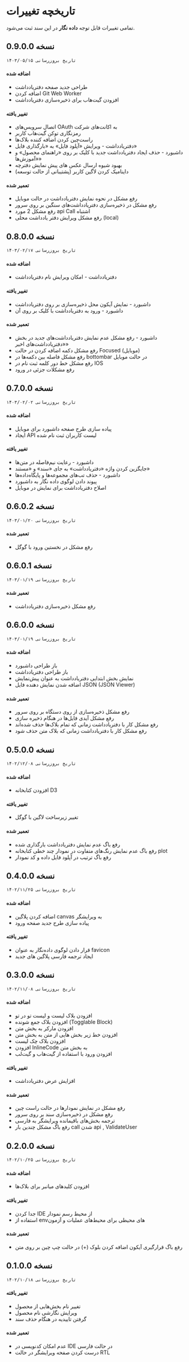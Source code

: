 # تاریخچه تغییرات
تمامی تغییرات قابل توجه **داده نگار** در این سند ثبت می‌شود.

## نسخه 0.9.0.0
`تاریخ بروزرسانی ۱۴۰۳/۰۵/۱۵`

#### اضافه شده
- طراحی جدید صفحه دفتریادداشت
- اضافه کردن Git Web Worker
- افزودن گیت‌هاب برای ذخیره‌سازی دفتریادداشت

#### تغییر یافته
- اتصال سرویس‌های OAuth به اکانت‌های شرکت
- رمزنگاری توکن گیت‌هاب کاربر
- راست‌چین کردن اضافه کننده بلاک‌ها
- دفتریادداشت - ویرایش «آپلود فایل» به «بارگذاری فایل»
- داشبورد - حذف ایجاد دفتریادداشت جدید با کلیک بر روی «راهنمای محصول» و «آموزش‌ها»
- بهبود شیوه ارسال عکس های پیش نمایش دفترچه
- داینامیک کردن لاگین کاربر (پشتیبانی از حالت توسعه)

#### تعمیر شده
- رفع مشکل در نحوه نمایش دفتریادداشت در حالت موبایل
- رفع مشکل در ذخیره‌سازی دفتریادداشت‌های سنگین بر روی سرور
- رفع مشکل 2 مورد api Call اشتباه
- رفع مشکل ویرایش دفتر یادداشت محلی (local)


## نسخه 0.8.0.0
`تاریخ بروزرسانی ۱۴۰۳/۰۲/۱۷`

#### اضافه شده
- دفتریادداشت - امکان ویرایش نام دفتریادداشت

#### تغییر یافته
- داشبورد - نمایش آیکون محل ذخیره‌سازی بر روی دفتریادداشت
- داشبورد - ورود به دفتریادداشت با کلیک بر روی آن

#### تعمیر شده
- داشبورد - رفع مشکل عدم نمایش دفتریادداشت‌های جدید در بخش «دفتریادداشت‌های اخیر»
- رفع مشکل دکمه اضافه کردن در حالت Focused (موبایل)
- رفع مشکل فاصله بین دکمه‌ها در bottombar در حالت موبایل
- رفع مشکل خط دور کلمه ثبت نام در IOS
- رفع مشکلات جزئی در ورود

## نسخه 0.7.0.0
`تاریخ بروزرسانی ۱۴۰۳/۰۲/۰۲`

#### اضافه شده
- پیاده سازی طرح صفحه داشبورد برای موبایل
- ایجاد API لیست کاربران ثبت نام شده

#### تغییر یافته
- داشبورد - رعایت نیم‌فاصله در متن‌ها
- جایگزین کردن واژه «دفتریادداشت» به جای «سند» و «مستند»
- داشبورد - حذف تب‌های مجموعه‌ها و پایگاه‌داده‌ها
- پیوند دادن لوگوی داده نگار به داشبورد
- اصلاح دفتریادداشت برای نمایش در موبایل

## نسخه 0.6.0.2
`تاریخ بروزرسانی ۱۴۰۳/۰۱/۲۰`

#### تعمیر شده
- رفع مشکل در نخستین ورود با گوگل

## نسخه 0.6.0.1
`تاریخ بروزرسانی ۱۴۰۳/۰۱/۱۹`

#### تعمیر شده
- رفع مشکل ذخیره‌‌سازی دفتریادداشت

## نسخه 0.6.0.0
`تاریخ بروزرسانی ۱۴۰۳/۰۱/۱۹`

#### اضافه شده
- باز طراحی داشبورد
- باز طراحی دفتریادداشت
- نمایش بخش ابتدایی دفتریادداشت به عنوان پیش‌نمایش
- اضافه شدن نمایش دهنده فایل JSON (JSON Viewer)

#### تعمیر شده
- رفع مشکل ذخیره‌سازی از روی دستگاه بر روی سرور
- رفع مشکل آیدی فایل‌ها در هنگام ذخیره سازی
- رفع مشکل کار با دفتریادداشت زمانی که تمام بلاک‌ها حذف شده‌اند
- رفع مشکل کار با دفتریادداشت زمانی که بلاک متن حذف شود

## نسخه 0.5.0.0
`تاریخ بروزرسانی ۱۴۰۲/۱۲/۰۸`

#### اضافه شده
- افزودن کتابخانه D3

#### تغییر یافته
- تغییر زیرساخت لاگین با گوگل

#### تعمیر شده
- رفع باگ عدم نمایش دفتریادداشت بارگذاری شده
- رفع باگ عدم نمایش رنگ‌های متفاوت در نمودار چند خطی کتابخانه plot
- رفع باگ ترتیب در آپلود فایل داده و کد نمودار

## نسخه 0.4.0.0
`تاریخ بروزرسانی ۱۴۰۲/۱۱/۲۵`

#### اضافه شده
- اضافه کردن پلاگین canvas به ویرایشگر
- پیاده سازی طرح جدید صفحه ورود

#### تغییر یافته
- قرار دادن لوگوی داده‌نگار به عنوان favicon
- ایجاد ترجمه فارسی پلاگین های جدید

## نسخه 0.3.0.0
`تاریخ بروزرسانی ۱۴۰۲/۱۱/۰۸`

#### اضافه شده
- افزودن بلاک لیست و لیست تو در تو
- افزودن بلاک جمع شونده (Togglable Block)
- افزودن مارکر به بخش متن
- افزودن خط زیر بخش هایی از متن به بخش متن
- افزودن بلاک چک لیست
- افزودن InlineCode به بخش متن
- افزودن ورود با استفاده از گیت‌هاب و گیت‌لب

#### تغییر یافته
- افزایش عرض دفتریادداشت

#### تعمیر شده
- رفع مشکل در نمایش نمودارها در حالت راست چین
- رفع مشکل در ذخیره‌سازی سند بر روی سرور
- ترجمه بخش‌های باقیمانده ویرایشگر به فارسی
- رفع باگ مشکل چندین بار call شدن api , ValidateUser

## نسخه 0.2.0.0
`تاریخ بروزرسانی ۱۴۰۲/۱۰/۲۵`

#### اضافه شده
- افزودن کلیدهای میانبر برای بلاک‌ها

#### تغییر یافته
- جدا کردن IDE از محیط رسم نمودار
- استفاده از envهای محیطی برای محیط‌های عملیات و آزمون

#### تعمیر شده
- رفع باگ قرارگیری آیکون اضافه کردن بلوک (+) در حالت چپ چین بر روی متن

## نسخه 0.1.0.0
`تاریخ بروزرسانی ۱۴۰۲/۱۰/۱۸`

#### تغییر یافته
- تغییر نام بخش‌هایی از محصول
- ویرایش نگارشی نام محصول
- گرفتن تاییدیه در هنگام حذف سند

#### تعمیر شده
-  عدم امکان کدنویسی در IDE در حالت فارسی
-  درست کردن صفحه ویرایشگر در حالت RTL
